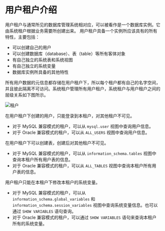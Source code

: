 # 用户租户介绍

用户租户与通常所见的数据库管理系统相对应，可以被看作是一个数据库实例。它由系统租户根据业务需要所创建出来。
用户租户具备一个实例所应该具有的所有特性，主要包括：

* 可以创建自己的用户
* 可以创建数据库（database）、表（table）等所有客体对象
* 有自己独立的系统表和系统视图
* 有自己独立的系统变量
* 数据库实例所具备的其他特性

所有用户数据的元信息都存储在用户租户下，所以每个租户都有自己的名字空间，并且彼此隔离不可访问。系统租户管理所有用户租户，系统租户与用户租户之间的层级关系如下图所示。

![租户](https://help-static-aliyun-doc.aliyuncs.com/assets/img/zh-CN/4462752461/p356003.jpg)

在用户租户下创建的用户，只能登录到本租户，对其他租户不可见。

* 对于 MySQL 兼容模式的租户，可以从 `mysql.user` 视图中查询用户信息。
* 对于 Oracle 兼容模式的租户，可以从 `ALL_USERS` 视图中查询用户信息。

在用户租户下可以创建表，创建后对其他租户不可见。

* 对于 MySQL 兼容模式的租户，可以从 `information_schema.tables` 视图中查询本租户所有用户表的信息。
* 对于 Oracle 兼容模式的租户，可以从 `ALL_TABLES` 视图中查询本租户所有用户表的信息。

用户租户只能在本租户下修改本租户的系统变量。

* 对于 MySQL 兼容模式的租户，可以从 `information_schema.global_variables` 和 `information_schema.session_variables` 视图中查询系统变量信息。也可以通过 `SHOW VARIABLES` 语句查询。
* 对于 Oracle 兼容模式的租户，可以通过 `SHOW VARIABLES` 语句来查询本租户所有的系统变量。
